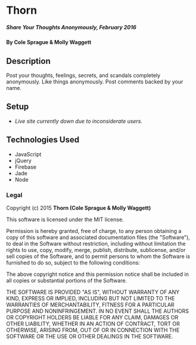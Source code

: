 # Thorn

##### _Share Your Thoughts Anonymously, February 2016_

#### By **Cole Sprague & Molly Waggett**

## Description

Post your thoughts, feelings, secrets, and scandals completely anonymously.
Like things anonymously.
Post comments backed by your name.

## Setup

* _Live site currently down due to inconsiderate users._

## Technologies Used

* JavaScript
* jQuery
* Firebase
* Jade
* Node

### Legal

Copyright (c) 2015 **Thorn (Cole Sprague & Molly Waggett)**

This software is licensed under the MIT license.

Permission is hereby granted, free of charge, to any person obtaining a copy
of this software and associated documentation files (the "Software"), to deal
in the Software without restriction, including without limitation the rights
to use, copy, modify, merge, publish, distribute, sublicense, and/or sell
copies of the Software, and to permit persons to whom the Software is
furnished to do so, subject to the following conditions:

The above copyright notice and this permission notice shall be included in
all copies or substantial portions of the Software.

THE SOFTWARE IS PROVIDED "AS IS", WITHOUT WARRANTY OF ANY KIND, EXPRESS OR
IMPLIED, INCLUDING BUT NOT LIMITED TO THE WARRANTIES OF MERCHANTABILITY,
FITNESS FOR A PARTICULAR PURPOSE AND NONINFRINGEMENT. IN NO EVENT SHALL THE
AUTHORS OR COPYRIGHT HOLDERS BE LIABLE FOR ANY CLAIM, DAMAGES OR OTHER
LIABILITY, WHETHER IN AN ACTION OF CONTRACT, TORT OR OTHERWISE, ARISING FROM,
OUT OF OR IN CONNECTION WITH THE SOFTWARE OR THE USE OR OTHER DEALINGS IN
THE SOFTWARE.
